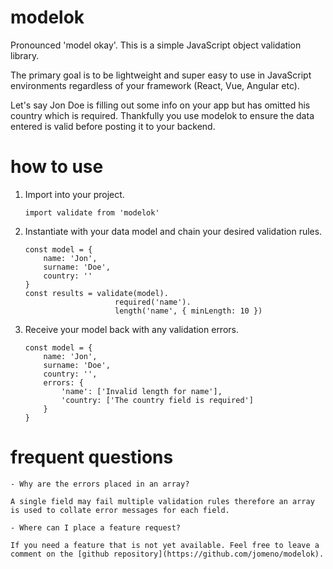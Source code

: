 # modelok

Pronounced 'model okay'. This is a simple JavaScript object validation library. 

The primary goal is to be lightweight and super easy to use in JavaScript environments regardless of your framework (React, Vue, Angular etc).

Let's say Jon Doe is filling out some info on your app but has omitted his country which is required. Thankfully you use modelok to ensure the data entered is valid before posting it to your backend.

# how to use

1. Import into your project.
    
    ```
    import validate from 'modelok'
    ```

3. Instantiate with your data model and chain your desired validation rules.

    ```
    const model = { 
        name: 'Jon', 
        surname: 'Doe', 
        country: '' 
    }
    const results = validate(model).
                        required('name').
                        length('name', { minLength: 10 })
    ```

4. Receive your model back with any validation errors.

    ```
    const model = { 
        name: 'Jon', 
        surname: 'Doe', 
        country: '', 
        errors: {
            'name': ['Invalid length for name'],
            'country: ['The country field is required']
        } 
    }
    ```

# frequent questions

    - Why are the errors placed in an array?

    A single field may fail multiple validation rules therefore an array is used to collate error messages for each field.

    - Where can I place a feature request?
    
    If you need a feature that is not yet available. Feel free to leave a comment on the [github repository](https://github.com/jomeno/modelok).